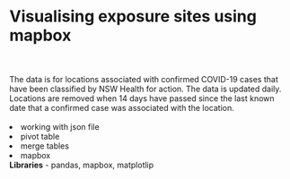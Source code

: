 # Visualising exposure sites using mapbox
<br>
<br>
The data is for locations associated with confirmed COVID-19 cases that have been classified by NSW Health for action. The data is updated daily. Locations are removed when 14 days have passed since the last known date that a confirmed case was associated with the location.
<br></br>
<li>working with json file</li>
<li>pivot table</li>
<li>merge tables</li>
<li>mapbox</li>
<b>Libraries</b> - pandas, mapbox, matplotlip
